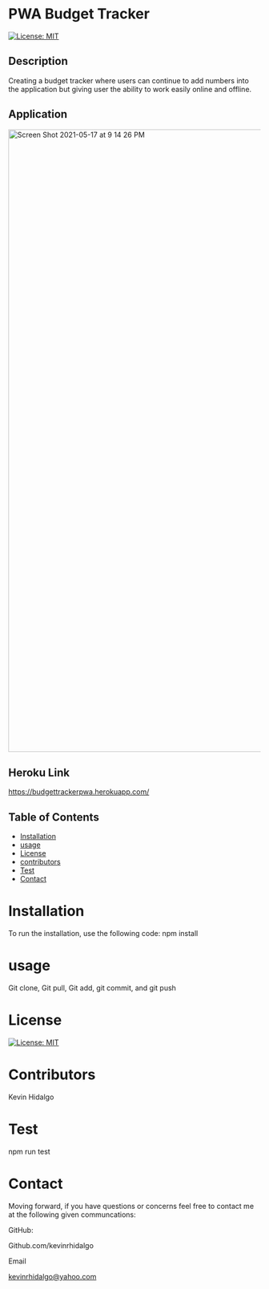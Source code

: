 # PWA Budget Tracker
  [![License: MIT](https://img.shields.io/badge/License-MIT-yellow.svg)](https://opensource.org/licenses/MIT)
  ## Description 
Creating a budget tracker where users can continue to add numbers into the application but giving user the ability to work easily online and offline. 
## Application 
<img width="1244" alt="Screen Shot 2021-05-17 at 9 14 26 PM" src="https://user-images.githubusercontent.com/78196245/118575711-19547280-b755-11eb-9072-dfac543844c6.png">

## Heroku Link
https://budgettrackerpwa.herokuapp.com/

  ## Table of Contents 

  * [Installation](#installation)
  * [usage](#usage)
  * [License](#license)
  * [contributors](#contributors)
  * [Test](#test)
  * [Contact](#contact)
  # Installation
  To run the installation, use the following code:
  npm install
  # usage
  Git clone, Git pull, Git add, git commit, and git push
  # License
  [![License: MIT](https://img.shields.io/badge/License-MIT-yellow.svg)](https://opensource.org/licenses/MIT)
  
  # Contributors
  Kevin Hidalgo
  # Test
  npm run test
 
  # Contact
  Moving forward, if you have questions or concerns feel free to contact me at the following given communcations: 


  GitHub: 

  Github.com/kevinrhidalgo 

  Email 

  kevinrhidalgo@yahoo.com 


 
  

  
